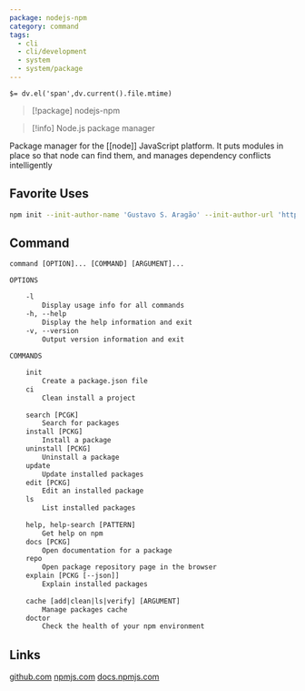 ```yaml
---
package: nodejs-npm
category: command
tags:
  - cli
  - cli/development
  - system
  - system/package
---
```


`$= dv.el('span',dv.current().file.mtime)`
> [!package] nodejs-npm

> [!info] Node.js package manager

Package manager for the [[node]] JavaScript platform. It puts modules in place so that node can find them, and manages dependency conflicts intelligently

## Favorite Uses
```sh
npm init --init-author-name 'Gustavo S. Aragão' --init-author-url 'https://github.com/devKaos117'
```

## Command
```txt
command [OPTION]... [COMMAND] [ARGUMENT]...

OPTIONS

	-l
		Display usage info for all commands
	-h, --help
		Display the help information and exit
	-v, --version
		Output version information and exit
	
COMMANDS

	init
		Create a package.json file
	ci
		Clean install a project
		
	search [PCGK]
		Search for packages
	install [PCKG]
		Install a package
	uninstall [PCKG]
		Uninstall a package
	update
		Update installed packages
	edit [PCKG]
		Edit an installed package
	ls
		List installed packages
	
	help, help-search [PATTERN]
		Get help on npm
	docs [PCKG]
		Open documentation for a package
	repo
		Open package repository page in the browser
	explain [PCKG [--json]]
		Explain installed packages
		
	cache [add|clean|ls|verify] [ARGUMENT]
		Manage packages cache
	doctor
		Check the health of your npm environment
```

## Links
[github.com](https://github.com/npm)
[npmjs.com](https://www.npmjs.com/)
[docs.npmjs.com](https://docs.npmjs.com/)
